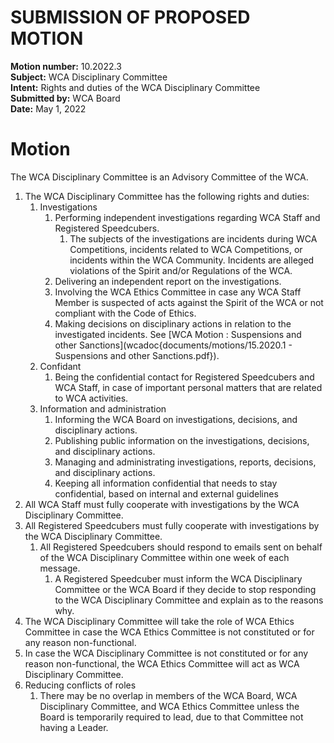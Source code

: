 # SUBMISSION OF PROPOSED MOTION

**Motion number:** 10.2022.3  
**Subject:** WCA Disciplinary Committee  
**Intent:** Rights and duties of the WCA Disciplinary Committee  
**Submitted by:** WCA Board  
**Date:** May 1, 2022  

# Motion

The WCA Disciplinary Committee is an Advisory Committee of the WCA.

1. The WCA Disciplinary Committee has the following rights and duties:
   1. Investigations
      1. Performing independent investigations regarding WCA Staff and Registered Speedcubers.
         1. The subjects of the investigations are incidents during WCA Competitions, incidents related to WCA Competitions, or incidents within the WCA Community. Incidents are alleged violations of the Spirit and/or Regulations of the WCA.
      2. Delivering an independent report on the investigations.
      3. Involving the WCA Ethics Committee in case any WCA Staff Member is suspected of acts against the Spirit of the WCA or not compliant with the Code of Ethics.
      4. Making decisions on disciplinary actions in relation to the investigated incidents. See [WCA Motion : Suspensions and other Sanctions](wcadoc{documents/motions/15.2020.1 - Suspensions and other Sanctions.pdf}).
   2. Confidant
      1. Being the confidential contact for Registered Speedcubers and WCA Staff, in case of important personal matters that are related to WCA activities.
   3. Information and administration
      1. Informing the WCA Board on investigations, decisions, and disciplinary actions.
      2. Publishing public information on the investigations, decisions, and disciplinary actions.
      3. Managing and administrating investigations, reports, decisions, and disciplinary actions.
      4. Keeping all information confidential that needs to stay confidential, based on internal and external guidelines
2. All WCA Staff must fully cooperate with investigations by the WCA Disciplinary Committee.
3. All Registered Speedcubers must fully cooperate with investigations by the WCA Disciplinary Committee.
   1. All Registered Speedcubers should respond to emails sent on behalf of the WCA Disciplinary Committee within one week of each message.
      1. A Registered Speedcuber must inform the WCA Disciplinary Committee or the WCA Board if they decide to stop responding to the WCA Disciplinary Committee and explain as to the reasons why.
4. The WCA Disciplinary Committee will take the role of WCA Ethics Committee in case the WCA Ethics Committee is not constituted or for any reason non-functional.
5. In case the WCA Disciplinary Committee is not constituted or for any reason non-functional, the WCA Ethics Committee will act as WCA Disciplinary Committee.
6. Reducing conflicts of roles
   1. There may be no overlap in members of the WCA Board, WCA Disciplinary Committee, and WCA Ethics Committee unless the Board is temporarily required to lead, due to that Committee not having a Leader.
